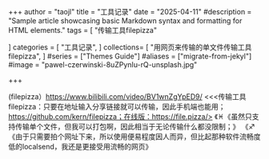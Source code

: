 +++
author = "taojl"
title = "工具记录"
date = "2025-04-11"
#description = "Sample article showcasing basic Markdown syntax and formatting for HTML elements."
tags = [
  "传输工具filepizza"

]
categories = [
    "工具记录",
]
collections= [
      "用网页来传输的单文件传输工具filepizza",
]
#series = ["Themes Guide"]
#aliases = ["migrate-from-jekyl"]
#image = "pawel-czerwinski-8uZPynIu-rQ-unsplash.jpg"

+++

(filepizza）https://www.bilibili.com/video/BV1wnZgYpED9/
	<<<传输工具filepizza：只要在地址输入分享链接就可以传输，因此手机端也能用； https://github.com/kern/filepizza；在线版：https://file.pizza/>
		《♓《虽然只支持传输单个文件，但我可以打包啊，因此相当于无论传输什么都没限制；》
		《♐《由于只需要拍个网址下来，所以使用便易程度因人而异，但比起那种软件流畅度低的localsend，我还是更接受用流畅的网页》